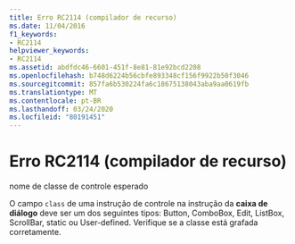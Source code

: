 ```yaml
---
title: Erro RC2114 (compilador de recurso)
ms.date: 11/04/2016
f1_keywords:
- RC2114
helpviewer_keywords:
- RC2114
ms.assetid: abdfdc46-6601-451f-8e81-81e92bcd2208
ms.openlocfilehash: b748d6224b56cbfe893348cf156f9922b50f3046
ms.sourcegitcommit: 857fa6b530224fa6c18675138043aba9aa0619fb
ms.translationtype: MT
ms.contentlocale: pt-BR
ms.lasthandoff: 03/24/2020
ms.locfileid: "80191451"
---
```

# <a name="resource-compiler-error-rc2114"></a>Erro RC2114 (compilador de recurso)

nome de classe de controle esperado

O campo `class` de uma instrução de controle na instrução da **caixa de diálogo** deve ser um dos seguintes tipos: Button, ComboBox, Edit, ListBox, ScrollBar, static ou User-defined. Verifique se a classe está grafada corretamente.
